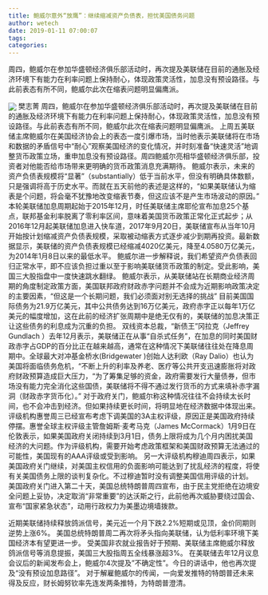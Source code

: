 ```yaml
---
title: 鲍威尔意外“放鹰”：继续缩减资产负债表，担忧美国债务问题
author: wetech
date: 2019-01-11 07:00:07
tags: 
categories: 
---
```

周四，鲍威尔在参加华盛顿经济俱乐部活动时，再次提及美联储在目前的通胀及经济环境下有能力在利率问题上保持耐心，体现政策灵活性，加息没有预设路径。与此前表态有所不同，鲍威尔此次在缩表问题明显偏鹰派。
<!-- more -->
<img align="center" border="0" src="https://imgcdn.yicai.com/uppics/images/2019/01/62621c073bee5edfe1ce04a41bdac69d.jpg" />
樊志菁
周四，鲍威尔在参加华盛顿经济俱乐部活动时，再次提及美联储在目前的通胀及经济环境下有能力在利率问题上保持耐心，体现政策灵活性，加息没有预设路径。与此前表态有所不同，鲍威尔此次在缩表问题明显偏鹰派。
上周五美联储主席鲍威尔在美国经济协会上的表态一度引爆市场，当时他表示美联储将在市场和数据的矛盾信号中“耐心”观察美国经济的变化情况，并时刻准备“快速灵活”地调整货币政策立场，重申加息没有预设路径。周四鲍威尔亮相华盛顿经济俱乐部，投资者对他能否给市场带来更明确的货币政策消息充满期待。
鲍威尔表示，未来的资产负债表规模将“显著”（substantially）低于当前水平，但没有明确具体数额，只是强调将高于历史水平。而就在五天前他的表述是这样的，“如果美联储认为缩表是个问题，将会毫不犹豫地改变缩表节奏，但这应该不是产生市场波动的原因。”
本轮美联储加息周期起始于2015年12月，时任美联储主席耶伦宣布加息25个基点，联邦基金利率脱离了零利率区间，意味着美国货币政策正常化正式起步；从2016年12月起美联储加息进入快车道，2017年9月20日，美联储宣布从当年10月开始按计划缩减资产负债表规模，采取被动缩表方式逐步减少到期再投资。最新数据显示，美联储的资产负债表规模已经缩减4020亿美元，降至4.0580万亿美元，为2014年1月8日以来的最低水平。
鲍威尔进一步解释说，我们希望资产负债表回归正常水平，即不应该负担过重以至于影响美联储货币政策的制定。受此影响，美国三大股指盘中一度快速跳水翻绿。
鲍威尔表示，从美联储站在长期商业经济周期的角度制定政策方面，美国联邦政府财政赤字问题并不会成为近期影响政策决定的主要因素，“但这是一个长期问题，我们必须面对别无选择的挑战”
目前美国国际债务为21.9万亿美元，其中公共债务达到16万亿美元，政府赤字正以每年1万亿美元的幅度增加，这在此前的经济扩张周期中是绝无仅有的，美联储的加息决策正让这些债务的利息成为沉重的负担。
双线资本总裁，“新债王”冈拉克（Jeffrey Gundlach ）去年12月表示，美联储正在从事“自杀式任务”，在加息的同时美国财政赤字占GDP的百分比正在越来越高，通常在这种情况下美联储往往处在降息周期中。全球最大对冲基金桥水(Bridgewater )创始人达利欧（Ray Dalio）也认为美国将面临债务危机，“不断上升的利率及养老、医疗等公共开支迅速膨胀将对政府财政预算造成巨大压力，“为了筹集足够的资金，政府需要发行大量债券，但市场没有能力完全消化这些国债，美联储将不得不通过发行货币的方式来填补赤字漏洞（财政赤字货币化）。”
对于政府关门，鲍威尔称这种情况往往不会持续太长时间，也不会冲击到经济。但如果持续更长时间，将明显地在经济数据中体现出来。
评级机构惠誉周三已经宣布考虑下调美国的3A主权评级，原因正是美国政府持续停摆。惠誉全球主权评级主管詹姆斯·麦考马克（James McCormack）1月9日在伦敦表示，如果美国政府关闭持续到3月1日，债务上限将成为几个月内困扰美国经济的大问题。作为评级机构，需要开始考虑政策框架和美国财政预算无法通过的可能性，美国现有的AAA评级或受到影响。
另一大评级机构穆迪周四表示，如果美国政府关门继续，对美国主权信用的负面影响可能达到了扰乱经济的程度，将使有关美国债务上限的谈判复杂化。不过穆迪暂时没有调整美国信用评级的计划。
美国政府关门进入第二十天，美国总统特朗普周四宣布，由于民主党拒绝在边境安全问题上妥协，决定取消“非常重要”的达沃斯之行，此前他再次威胁要绕过国会、宣布“国家紧急状态”，动用行政权力为美墨边境墙拨款。
 
 
近期美联储持续释放鸽派信号，美元近一个月下跌2.2%短期或见顶，金价同期则逆势上涨6%。
美国总统特朗普周二再次将矛头指向美联储，认为低利率环境下美国经济本有望更进一步。
受美国非农就业报告好于预期、美联储主席鲍威尔释放鸽派信号等消息提振，美国三大股指周五全线暴涨超3%。
在美联储去年12月议息会议后的新闻发布会上，鲍威尔4次提及”不确定性”。今日的讲话中，他也再次提及“没有预设加息路径”。
对于解雇鲍威尔的传闻，一向爱发推特的特朗普还未来得及反应，财长姆努钦率先连发两条推特，为特朗普澄清。
